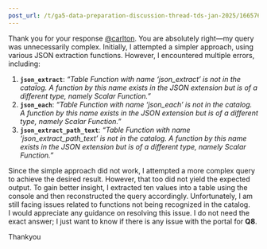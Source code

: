 ```yaml
---
post_url: /t/ga5-data-preparation-discussion-thread-tds-jan-2025/166576/51
---
```

Thank you for your response [@carlton](/u/carlton). You are absolutely right—my query was unnecessarily complex. Initially, I attempted a simpler approach, using various JSON extraction functions. However, I encountered multiple errors, including:

1. **`json_extract`**: *“Table Function with name ‘json\_extract’ is not in the catalog. A function by this name exists in the JSON extension but is of a different type, namely Scalar Function.”*
2. **`json_each`**: *“Table Function with name ‘json\_each’ is not in the catalog. A function by this name exists in the JSON extension but is of a different type, namely Scalar Function.”*
3. **`json_extract_path_text`**: *“Table Function with name ‘json\_extract\_path\_text’ is not in the catalog. A function by this name exists in the JSON extension but is of a different type, namely Scalar Function.”*

Since the simple approach did not work, I attempted a more complex query to achieve the desired result. However, that too did not yield the expected output. To gain better insight, I extracted ten values into a table using the console and then reconstructed the query accordingly. Unfortunately, I am still facing issues related to functions not being recognized in the catalog.  
I would appreciate any guidance on resolving this issue. I do not need the exact answer; I just want to know if there is any issue with the portal for **Q8**.

Thankyou